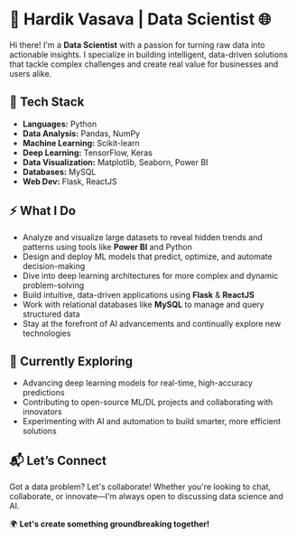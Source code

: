 # 🚀 Hardik Vasava | Data Scientist 🌐

Hi there! I'm a **Data Scientist** with a passion for turning raw data into actionable insights. I specialize in building intelligent, data-driven solutions that tackle complex challenges and create real value for businesses and users alike.

## 🔧 Tech Stack

- **Languages:** Python  
- **Data Analysis:** Pandas, NumPy  
- **Machine Learning:** Scikit-learn  
- **Deep Learning:** TensorFlow, Keras  
- **Data Visualization:** Matplotlib, Seaborn, Power BI  
- **Databases:** MySQL  
- **Web Dev:** Flask, ReactJS

## ⚡ What I Do

- Analyze and visualize large datasets to reveal hidden trends and patterns using tools like **Power BI** and Python  
- Design and deploy ML models that predict, optimize, and automate decision-making  
- Dive into deep learning architectures for more complex and dynamic problem-solving  
- Build intuitive, data-driven applications using **Flask** & **ReactJS**  
- Work with relational databases like **MySQL** to manage and query structured data  
- Stay at the forefront of AI advancements and continually explore new technologies

## 🌱 Currently Exploring

- Advancing deep learning models for real-time, high-accuracy predictions  
- Contributing to open-source ML/DL projects and collaborating with innovators  
- Experimenting with AI and automation to build smarter, more efficient solutions

## 📬 Let’s Connect

Got a data problem? Let's collaborate! Whether you're looking to chat, collaborate, or innovate—I'm always open to discussing data science and AI.

🌍 **Let's create something groundbreaking together!**
